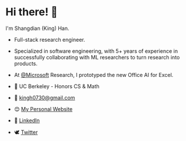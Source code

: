 <!-- Should be consistent with index.md -->

# Hi there! 👋

I'm Shangdian (King) Han.

- Full-stack research engineer.
- Specialized in software engineering, with 5+ years of experience in successfully collaborating with ML researchers to turn research into products.
- At [@Microsoft](https://github.com/microsoft/ "Microsoft") Research, I prototyped the new Office AI for Excel.

- 🌱 UC Berkeley - Honors CS & Math
- 📧 <kingh0730@gmail.com>
- 😊 [My Personal Website](https://kinghan.info/ "Shangdian (King) Han")
- 👔 [LinkedIn](https://www.linkedin.com/in/kingh0730/ "Shangdian (King) Han")
- 🕊️ [Twitter](https://twitter.com/kingh0730/ "kingh0730")

